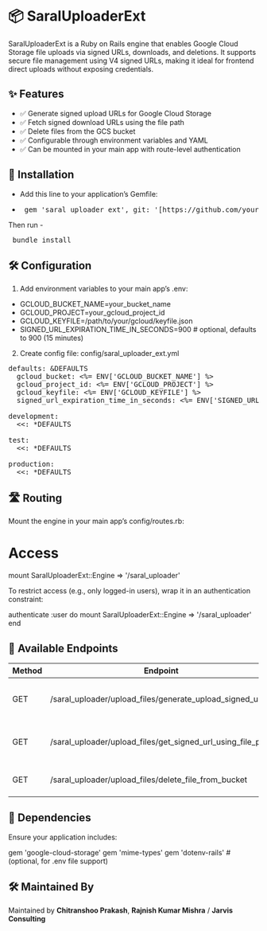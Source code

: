 # 📦 SaralUploaderExt
SaralUploaderExt is a Ruby on Rails engine that enables Google Cloud Storage file uploads via signed URLs, downloads, and deletions. It supports secure file management using V4 signed URLs, making it ideal for frontend direct uploads without exposing credentials.

## ✨ Features
- ✅ Generate signed upload URLs for Google Cloud Storage
- ✅ Fetch signed download URLs using the file path
- ✅ Delete files from the GCS bucket
- ✅ Configurable through environment variables and YAML
- ✅ Can be mounted in your main app with route-level authentication

## 🔧 Installation
- Add this line to your application’s Gemfile:
- <pre lang="ruby">
   gem 'saral_uploader_ext', git: '[https://github.com/your-org/saral_uploader_ext.git](https://github.com/jarvisconsulting/saral-uploader-ext)'
</pre>
Then run
- <pre lang="ruby"> bundle install </pre>

## 🛠️ Configuration
1. Add environment variables to your main app’s .env:
   
- GCLOUD_BUCKET_NAME=your_bucket_name
- GCLOUD_PROJECT=your_gcloud_project_id
- GCLOUD_KEYFILE=/path/to/your/gcloud/keyfile.json
- SIGNED_URL_EXPIRATION_TIME_IN_SECONDS=900 # optional, defaults to 900 (15 minutes)

2. Create config file: config/saral_uploader_ext.yml
 <pre lang="yaml">
defaults: &DEFAULTS
  gcloud_bucket: <%= ENV['GCLOUD_BUCKET_NAME'] %>
  gcloud_project_id: <%= ENV['GCLOUD_PROJECT'] %>
  gcloud_keyfile: <%= ENV['GCLOUD_KEYFILE'] %>
  signed_url_expiration_time_in_seconds: <%= ENV['SIGNED_URL_EXPIRATION_TIME_IN_SECONDS'] %>

development:
  <<: *DEFAULTS

test:
  <<: *DEFAULTS

production:
  <<: *DEFAULTS
</pre>

## 🛣️ Routing
Mount the engine in your main app’s config/routes.rb:

# Access
mount SaralUploaderExt::Engine => '/saral_uploader'

To restrict access (e.g., only logged-in users), wrap it in an authentication constraint:

authenticate :user do
  mount SaralUploaderExt::Engine => '/saral_uploader'
end

## 📡 Available Endpoints

| Method | Endpoint                                                             | Description                          | Params                         |
|--------|----------------------------------------------------------------------|--------------------------------------|--------------------------------|
| GET    | /saral_uploader/upload_files/generate_upload_signed_url             | Generate a signed URL for uploading  | `file_name`, `bucket_path`     |
| GET    | /saral_uploader/upload_files/get_signed_url_using_file_path         | Generate signed URL for download     | `file_path`                    |
| GET    | /saral_uploader/upload_files/delete_file_from_bucket                | Delete file from GCS bucket          | `file_path`                    |

## 🧱 Dependencies
Ensure your application includes:

gem 'google-cloud-storage'
gem 'mime-types'
gem 'dotenv-rails' # (optional, for .env file support)

## 🛠 Maintained By

Maintained by **Chitranshoo Prakash**, **Rajnish Kumar Mishra** / **Jarvis Consulting**
